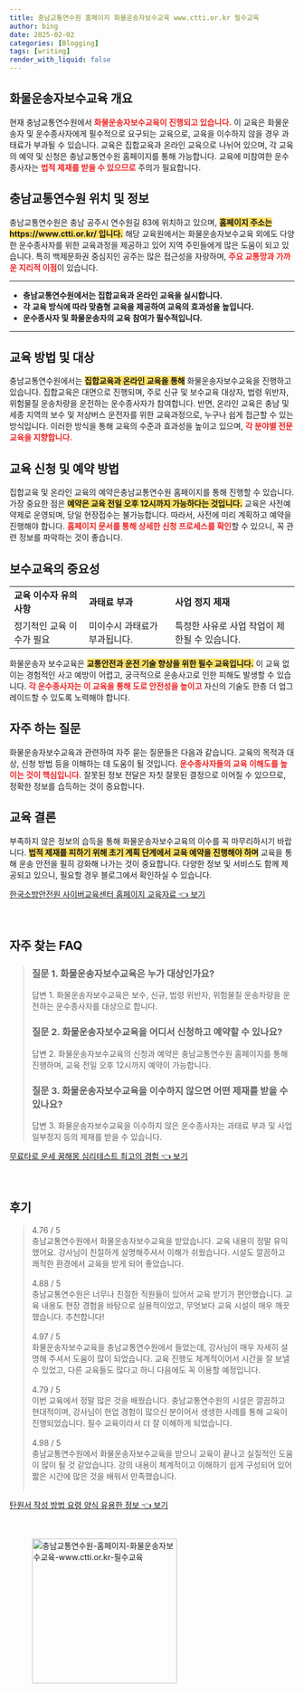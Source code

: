 ```yaml
---
title: 충남교통연수원 홈페이지 화물운송자보수교육 www.ctti.or.kr 필수교육
author: bing
date: 2025-02-02
categories: [Blogging]
tags: [writing]
render_with_liquid: false
---
```



<h2 id='화물운송자보수교육_개요'>화물운송자보수교육 개요</h2>

<p>현재 충남교통연수원에서 <b><span style="color: #ee2323;">화물운송자보수교육이 진행되고 있습니다.</span></b> 이 교육은 화물운송자 및 운수종사자에게 필수적으로 요구되는 교육으로, 교육을 이수하지 않을 경우 과태료가 부과될 수 있습니다. 교육은 집합교육과 온라인 교육으로 나뉘어 있으며, 각 교육의 예약 및 신청은 충남교통연수원 홈페이지를 통해 가능합니다. 교육에 미참여한 운수종사자는 <b><span style="color: #ee2323;">법적 제재를 받을 수 있으므로</span></b> 주의가 필요합니다.</p>

<h2 id='충남교통연수원_위치'>충남교통연수원 위치 및 정보</h2>

<p>충남교통연수원은 충남 공주시 연수원길 83에 위치하고 있으며, <b><span style="background-color: #ffe066;">홈페이지 주소는 https://www.ctti.or.kr/ 입니다.</span></b> 해당 교육원에서는 화물운송자보수교육 외에도 다양한 운수종사자를 위한 교육과정을 제공하고 있어 지역 주민들에게 많은 도움이 되고 있습니다. 특히 백제문화권 중심지인 공주는 많은 접근성을 자랑하며, <b><span style="color: #ee2323;">주요 교통망과 가까운 지리적 이점</span></b>이 있습니다.</p>

<hr />

<ul>
    <li><b>충남교통연수원에서는 집합교육과 온라인 교육을 실시합니다.</b></li>
    <li><b>각 교육 방식에 따라 맞춤형 교육을 제공하여 교육의 효과성을 높입니다.</b></li>
    <li><b>운수종사자 및 화물운송자의 교육 참여가 필수적입니다.</b></li>
</ul>

<hr />

<h2 id='교육_방법_및_대상'>교육 방법 및 대상</h2>

<p>충남교통연수원에서는 <b><span style="background-color: #ffe066;">집합교육과 온라인 교육을 통해</span></b> 화물운송자보수교육을 진행하고 있습니다. 집합교육은 대면으로 진행되며, 주로 신규 및 보수교육 대상자, 법령 위반자, 위험물질 운송차량을 운전하는 운수종사자가 참여합니다. 반면, 온라인 교육은 충남 및 세종 지역의 보수 및 저상버스 운전자를 위한 교육과정으로, 누구나 쉽게 접근할 수 있는 방식입니다. 이러한 방식을 통해 교육의 수준과 효과성을 높이고 있으며, <b><span style="color: #ee2323;">각 분야별 전문 교육을 지향합니다.</span></b></p>

<h2 id='교육_신청_및_예약'>교육 신청 및 예약 방법</h2>

<p>집합교육 및 온라인 교육의 예약은충남교통연수원 홈페이지를 통해 진행할 수 있습니다. 가장 중요한 점은 <b><span style="background-color: #ffe066;">예약은 교육 전일 오후 12시까지 가능하다는 것입니다.</span></b> 교육은 사전예약제로 운영되며, 당일 현장접수는 불가능합니다. 따라서, 사전에 미리 계획하고 예약을 진행해야 합니다. <b><span style="color: #ee2323;">홈페이지 문서를 통해 상세한 신청 프로세스를 확인</span></b>할 수 있으니, 꼭 관련 정보를 파악하는 것이 좋습니다.</p>

<h2 id='보수교육_중요성'>보수교육의 중요성</h2>

<table>
    <tr>
        <td><b>교육 이수자 유의 사항</b></td>
        <td><b>과태료 부과</b></td>
        <td><b>사업 정지 제재</b></td>
    </tr>
    <tr>
        <td>정기적인 교육 이수가 필요</td>
        <td>미이수시 과태료가 부과됩니다.</td>
        <td>특정한 사유로 사업 작업이 제한될 수 있습니다.</td>
    </tr>
</table>

<p>화물운송자 보수교육은 <b><span style="background-color: #ffe066;">교통안전과 운전 기술 향상을 위한 필수 교육입니다.</span></b> 이 교육 없이는 경험적인 사고 예방이 어렵고, 궁극적으로 운송사고로 인한 피해도 발생할 수 있습니다. <b><span style="color: #ee2323;">각 운수종사자는 이 교육을 통해 도로 안전성을 높이고</span></b> 자신의 기술도 한층 더 업그레이드할 수 있도록 노력해야 합니다.</p>

<h2 id='자주하는_질문'>자주 하는 질문</h2>

<p>화물운송자보수교육과 관련하여 자주 묻는 질문들은 다음과 같습니다. 교육의 목적과 대상, 신청 방법 등을 이해하는 데 도움이 될 것입니다. <b><span style="color: #ee2323;">운수종사자들의 교육 이해도를 높이는 것이 핵심입니다.</span></b> 잘못된 정보 전달은 자칫 잘못된 결정으로 이어질 수 있으므로, 정확한 정보를 습득하는 것이 중요합니다.</p>

<h2 id='교육_결론'>교육 결론</h2>

<p>부족하지 않은 정보의 습득을 통해 화물운송자보수교육의 이수를 꼭 마무리하시기 바랍니다. <b><span style="background-color: #ffe066;">법적 제재를 피하기 위해 초기 계획 단계에서 교육 예약을 진행해야 하며</span></b> 교육을 통해 운송 안전을 필히 강화해 나가는 것이 중요합니다. 다양한 정보 및 서비스도 함께 제공되고 있으니, 필요할 경우 블로그에서 확인하실 수 있습니다.</p>


<p><a class="click-button" title="한국소방안전원 사이버교육센터 홈페이지 교육자료" href="https://yellowplanner.github.io/posts/%ED%95%9C%EA%B5%AD%EC%86%8C%EB%B0%A9%EC%95%88%EC%A0%84%EC%9B%90-%EC%82%AC%EC%9D%B4%EB%B2%84%EA%B5%90%EC%9C%A1%EC%84%BC%ED%84%B0-%ED%99%88%ED%8E%98%EC%9D%B4%EC%A7%80-%EA%B5%90%EC%9C%A1%EC%9E%90%EB%A3%8C/" rel="dofollow">한국소방안전원 사이버교육센터 홈페이지 교육자료 👈 보기</a></p><br>
<h2 id='자주_찾는_FAQ'>자주 찾는 FAQ</h2>
<div itemscope="" itemtype="https://schema.org/FAQPage">
<blockquote>
<div itemscope="" itemprop="mainEntity" itemtype="https://schema.org/Question">
<h3 itemprop="name">질문 1. 화물운송자보수교육은 누가 대상인가요?</h3>
<div itemscope="" itemprop="acceptedAnswer" itemtype="https://schema.org/Answer">
<span itemprop="text">
<p>답변 1. 화물운송자보수교육은 보수, 신규, 법령 위반자, 위험물질 운송차량을 운전하는 운수종사자를 대상으로 합니다.</p>
</span>
</div>
</div>
<div itemscope="" itemprop="mainEntity" itemtype="https://schema.org/Question">
<h3 itemprop="name">질문 2. 화물운송자보수교육을 어디서 신청하고 예약할 수 있나요?</h3>
<div itemscope="" itemprop="acceptedAnswer" itemtype="https://schema.org/Answer">
<span itemprop="text">
<p>답변 2. 화물운송자보수교육의 신청과 예약은 충남교통연수원 홈페이지를 통해 진행하며, 교육 전일 오후 12시까지 예약이 가능합니다.</p>
</span>
</div>
</div>
<div itemscope="" itemprop="mainEntity" itemtype="https://schema.org/Question">
<h3 itemprop="name">질문 3. 화물운송자보수교육을 이수하지 않으면 어떤 제재를 받을 수 있나요?</h3>
<div itemscope="" itemprop="acceptedAnswer" itemtype="https://schema.org/Answer">
<span itemprop="text">
<p>답변 3. 화물운송자보수교육을 이수하지 않은 운수종사자는 과태료 부과 및 사업 일부정지 등의 제재를 받을 수 있습니다.</p>
</span>
</div>
</div>
</blockquote>
</div>
<p><a class="click-button" title="무료타로 운세 꿈해몽 심리테스트 최고의 경험" href="https://yellowplanner.github.io/posts/%EB%AC%B4%EB%A3%8C%ED%83%80%EB%A1%9C-%EC%9A%B4%EC%84%B8-%EA%BF%88%ED%95%B4%EB%AA%BD-%EC%8B%AC%EB%A6%AC%ED%85%8C%EC%8A%A4%ED%8A%B8-%EC%B5%9C%EA%B3%A0%EC%9D%98-%EA%B2%BD%ED%97%98/" rel="dofollow">무료타로 운세 꿈해몽 심리테스트 최고의 경험 👈 보기</a></p><br>
<h2 id='후기'>후기</h2>
<div itemscope itemtype="https://schema.org/Product">
  <blockquote>
  <div itemprop="review" itemscope itemtype="https://schema.org/Review">
      <div itemprop="reviewRating" itemscope itemtype="https://schema.org/Rating"> <span itemprop="ratingValue">4.76</span> / <span itemprop="bestRating">5</span> </div>
      <span itemprop="reviewBody">충남교통연수원에서 화물운송자보수교육을 받았습니다. 교육 내용이 정말 유익했어요. 강사님이 친절하게 설명해주셔서 이해가 쉬웠습니다. 시설도 깔끔하고 쾌적한 환경에서 교육을 받게 되어 좋았습니다.</span>
  </div>
  <br>
  <div itemprop="review" itemscope itemtype="https://schema.org/Review">
      <div itemprop="reviewRating" itemscope itemtype="https://schema.org/Rating"> <span itemprop="ratingValue">4.88</span> / <span itemprop="bestRating">5</span> </div>
      <span itemprop="reviewBody">충남교통연수원은 너무나 친절한 직원들이 있어서 교육 받기가 편안했습니다. 교육 내용도 현장 경험을 바탕으로 실용적이었고, 무엇보다 교육 시설이 매우 깨끗했습니다. 추천합니다!</span>
  </div>
  <br>
  <div itemprop="review" itemscope itemtype="https://schema.org/Review">
      <div itemprop="reviewRating" itemscope itemtype="https://schema.org/Rating"> <span itemprop="ratingValue">4.97</span> / <span itemprop="bestRating">5</span> </div>
      <span itemprop="reviewBody">화물운송자보수교육을 충남교통연수원에서 들었는데, 강사님이 매우 자세히 설명해 주셔서 도움이 많이 되었습니다. 교육 진행도 체계적이어서 시간을 잘 보낼 수 있었고, 다른 교육들도 많다고 하니 다음에도 꼭 이용할 예정입니다.</span>
  </div>
  <br>
  <div itemprop="review" itemscope itemtype="https://schema.org/Review">
      <div itemprop="reviewRating" itemscope itemtype="https://schema.org/Rating"> <span itemprop="ratingValue">4.79</span> / <span itemprop="bestRating">5</span> </div>
      <span itemprop="reviewBody">이번 교육에서 정말 많은 것을 배웠습니다. 충남교통연수원의 시설은 깔끔하고 현대적이며, 강사님이 현업 경험이 많으신 분이어서 생생한 사례를 통해 교육이 진행되었습니다. 필수 교육이라서 더 잘 이해하게 되었습니다.</span>
  </div>
  <br>
  <div itemprop="review" itemscope itemtype="https://schema.org/Review">
      <div itemprop="reviewRating" itemscope itemtype="https://schema.org/Rating"> <span itemprop="ratingValue">4.98</span> / <span itemprop="bestRating">5</span> </div>
      <span itemprop="reviewBody">충남교통연수원에서 화물운송자보수교육을 받으니 교육이 끝나고 실질적인 도움이 많이 될 것 같았습니다. 강의 내용이 체계적이고 이해하기 쉽게 구성되어 있어 짧은 시간에 많은 것을 배워서 만족했습니다.</span>
  </div>
  <br>
</blockquote>
</div>
<p><a class="click-button" title="탄원서 작성 방법 요령 양식 유용한 정보" href="https://yellowplanner.github.io/posts/%ED%83%84%EC%9B%90%EC%84%9C-%EC%9E%91%EC%84%B1-%EB%B0%A9%EB%B2%95-%EC%9A%94%EB%A0%B9-%EC%96%91%EC%8B%9D-%EC%9C%A0%EC%9A%A9%ED%95%9C-%EC%A0%95%EB%B3%B4/" rel="dofollow">탄원서 작성 방법 요령 양식 유용한 정보 👈 보기</a></p><br>
<figure class="image"><img src="https://yellowplanner.github.io/assets/img/thumbnail/충남교통연수원-홈페이지-화물운송자보수교육-www.ctti.or.kr-필수교육.webp" alt="충남교통연수원-홈페이지-화물운송자보수교육-www.ctti.or.kr-필수교육" width="256" height="256"></figure>